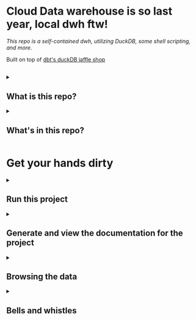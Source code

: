# Cloud Data warehouse is so last year, local dwh ftw!

_This repo is a self-contained dwh, utilizing DuckDB, some shell scripting, and more._

Built on top of [dbt's duckDB jaffle shop](https://github.com/dbt-labs/jaffle_shop_duckdb)

## 

<details>
<summary>

## What is this repo?

</summary>

What this repo _is_:
- A data warehouse for me to test out ideas and play around, and hopefully for you to get a bit inspired.

What this repo _is not_:
- A well-tested, secure and performant solution, guaranteed to work on your machine.

</details>

<details>
<summary>

## What's in this repo?
  
</summary>

Contents
- [My CV](CV/CV.md)
  - jobs overview ✔️
  - jobs pivoted w descriptions
  - technologies used
  - interests
  - proudest moments / key achievements
    - Number of people I've convinced to use bicycle helmets
    - Kids
- TODO: 
  - move notes/TODO to issues
  - Link to metadata.md
    - link to .md in each folder (staging, mart)
    - descriptive statistics on dbt project 
    - test and documentation coverage
    - paths https://duckdb.org/docs/sql/query_syntax/with
  - Description of project
  - Installation instructions
  




random scribles:

2️⃣0️⃣2️⃣0️⃣ 2️⃣0️⃣2️⃣1️⃣ 2️⃣0️⃣2️⃣2️⃣

◼️◼️◼️◼️ 🌷☀️🍂❄️ 🌷◼️◼️◼️

◼️◼️🍂❄️ 🌷☀️

- template with {{\comment - describing where the value is taken from? }} Or embed it somehow to slow lineage

Metadata.md

Probability Monte Carlo simulations
- column macros - standard int column Xjoin generateseries(), or join two columns and multiply probabilities across tables
- output csv and create probability distribution graph image based on csv output https://github.com/glamp/bashplotlib https://github.com/nk412/quickhist


This repo contains [seeds](https://docs.getdbt.com/docs/building-a-dbt-project/seeds) that includes some (fake) raw data from a fictional app along with some basic dbt [models](https://docs.getdbt.com/docs/building-a-dbt-project/building-models), tests, and docs for this data.

The raw data consists of customers, orders, and payments, with the following entity-relationship diagram:

![Jaffle Shop ERD](/etc/jaffle_shop_erd.png)

</details>

# Get your hands dirty

<details>
<summary>

## Run this project</summary>

Prerequisities: Python >= 3.5

### bash/zsh:

```shell
git clone https://github.com/djmikeale/quack.git
cd quack
python3 -m venv venv
source venv/bin/activate
python3 -m pip install --upgrade pip
python3 -m pip install -r requirements.txt
source venv/bin/activate
dbt build
dbt docs generate
dbt docs serve
```

### Windows cmd.exe:

```shell
git clone https://github.com/djmikeale/quack.git
cd quack
python -m venv venv
venv\Scripts\activate.bat
python -m pip install --upgrade pip
python -m pip install -r requirements.txt
venv\Scripts\activate.bat
dbt build
dbt docs generate
dbt docs serve
```

</details>

<details>
<summary>

## Generate and view the documentation for the project

</summary>

```shell
dbt docs generate
dbt docs serve
```

</details>
</details>
<details>
<summary>

## Browsing the data

</summary>

Launch a DuckDB command-line interface (CLI):
```shell
duckcli jaffle_shop.duckdb
```
Run a query at the prompt and exit:
```
select * from customers where customer_id = 42;
exit;
```
Alternatively, use a single-liner to perform the query:
```shell
duckcli jaffle_shop.duckdb -e "select * from customers where customer_id = 42"
```
or:
```shell
echo 'select * from customers where customer_id = 42' | duckcli jaffle_shop.duckdb
```

Furthermore, the following options exist:
- [DuckDB CLI](https://duckdb.org/docs/installation/?environment=cli)
- [How to set up DBeaver SQL IDE for DuckDB](https://duckdb.org/docs/guides/sql_editors/dbeaver)

</details>

<details>
<summary>

## Bells and whistles

</summary>

There's some bells and whistles defined in the [.devcontainer.json]().devcontainer.json) that are worth calling out. Also a great reference is the [Setting up VSCode for dbt](https://dbt-msft.github.io/dbt-msft-docs/docs/guides/vscode_setup/) guide.

1. there is syntax highlighting provided by the `vdcode-dbt` extension. However, it is configured such that files in your `target/run` and `target/compiled` folder are not syntax highlighted, as a reminder that these files are not where you should be making changes!
2. basic `sqlfluff` linting is enabled as you type. Syntax errors will be underlined in red at the error, and will also be surfaced in the **Problems** tab of the Terminal pane. It's configured to lint as you type.
3. Autocompletion is enabled for generic dbt macros via the `vdcode-dbt` extension. For example, if you type `macro` you'll notice a pop up that you can select with the arrow keys then click tab to get a macro snippet.
  ![image](https://user-images.githubusercontent.com/8158673/181362230-2c00d666-6131-4619-93aa-2e30d9c2bfea.png)
  ![image](https://user-images.githubusercontent.com/8158673/181362274-fa7d71ff-07fc-4b4a-97c3-a0464fbe4c7d.png)
4. the `find-related` extension allows an easy shortcut to navigating using `CMD`+`R`to jump from
    - a model file to it's corresponding compiled version,
    - from a compiled file to either the original model file or the version in `target/run`
5. The `vscode-yaml` YAML, combined with the JSON schema defined in [dbt-labs/dbt-jsonschema](https://github.com/dbt-labs/dbt-jsonschema), autocomplete options while working with dbt's YAML files: i.e. :
    - Project definition files (`dbt_project.yml`)
    - Package files (`packages.yml`)
    - Selectors files (`selectors.yml`)
    - Property files (`models/whatever.yml`)

</details>
